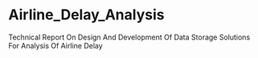 # Airline_Delay_Analysis
Technical Report On Design And Development Of Data Storage Solutions For Analysis Of Airline Delay
